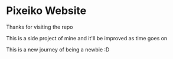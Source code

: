 # Pixeiko Website
Thanks for visiting the repo

This is a side project of mine and it'll be improved as time goes on

This is a new journey of being a newbie :D
